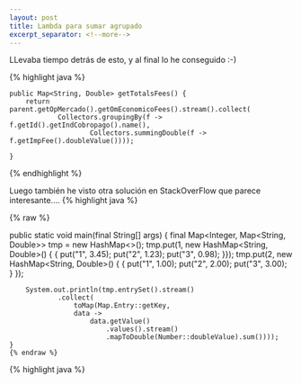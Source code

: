 ```yaml
---
layout: post
title: Lambda para sumar agrupado
excerpt_separator: <!--more-->
---
```


<!--more-->

LLevaba tiempo detrás de esto, y al final lo he conseguido :-)

{% highlight java %}

	public Map<String, Double> getTotalsFees() {
		return parent.getOpMercado().getOmEconomicoFees().stream().collect(
				Collectors.groupingBy(f -> f.getId().getIndCobropago().name(),
						Collectors.summingDouble(f -> f.getImpFee().doubleValue())));
		
	}

{% endhighlight %}

Luego también he visto otra solución en StackOverFlow que parece interesante....
{% highlight java %}

{% raw %}

 public static void main(final String[] args) {
        final Map<Integer, Map<String, Double>> tmp = new HashMap<>();
        tmp.put(1, new HashMap<String, Double>() { {
            put("1", 3.45);
            put("2", 1.23);
            put("3", 0.98);
        }});
        tmp.put(2, new HashMap<String, Double>() { {
            put("1", 1.00);
            put("2", 2.00);
            put("3", 3.00);
        } });

        System.out.println(tmp.entrySet().stream()
                .collect(
                    toMap(Map.Entry::getKey, 
                    data -> 
                        data.getValue()
                            .values().stream()
                            .mapToDouble(Number::doubleValue).sum())));
    }
    {% endraw %}
{% highlight java %}
